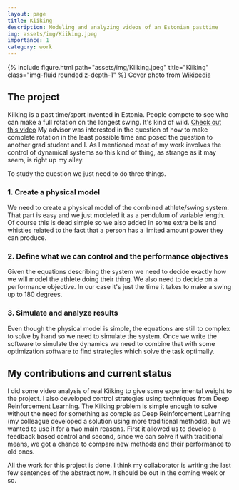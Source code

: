 ```yaml
---
layout: page
title: Kiiking
description: Modeling and analyzing videos of an Estonian pasttime
img: assets/img/Kiiking.jpeg
importance: 1
category: work
---
```



{% include figure.html path="assets/img/Kiiking.jpeg" title="Kiiking" class="img-fluid rounded z-depth-1" %}
Cover photo from [Wikipedia](https://en.wikipedia.org/wiki/Kiiking#/media/File:Kiiking_12.JPG)
## The project

Kiiking is a past time/sport invented in Estonia. People compete to see who can make a full rotation on the longest swing. It's 
kind of wild. [Check out this video](https://www.youtube.com/watch?v=TWbcsEDrmFE) My advisor was interested in the question 
of how to make complete rotation in the least possible time and posed the question to another grad student and I. As I mentioned 
most of my work involves the control of dynamical systems so this kind of thing, as strange as it may seem, is right up my alley.

To study the question we just need to do three things.

### 1. Create a physical model
We need to create a physical model of the combined athlete/swing system. That part is easy and we just modeled it as
a pendulum of variable length. Of course this is dead simple so we also added in some extra bells and whistles related
to the fact that a person has a limited amount power they can produce.

### 2. Define what we can control and the performance objectives
Given the equations describing the system we need to decide exactly how we will model the athlete doing their thing. We
also need to decide on a performance objective. In our case it's just the time it takes to make a swing up to 180 degrees.

### 3. Simulate and analyze results
Even though the physical model is simple, the equations are still to complex to solve by hand so we need to simulate the 
system. Once we write the software to simulate the dynamics we need to combine that with some optimization software to find
strategies which solve the task optimally. 

## My contributions and current status

I did some video analysis of real Kiiking to give some experimental weight to the project. I also developed control
strategies using techniques from Deep Reinforcement Learning. The Kiiking problem is simple enough to solve without
the need for something as comple as Deep Reinforcement Learning (my colleague developed a solution using more traditional
methods), but we wanted to use it for a two main reasons. First it allowed us to develop a feedback based control and
second, since we can solve it with traditional means, we got a chance to compare new methods and their performance to old
ones. 

All the work for this project is done. I think my collaborator is writing the last few sentences of the abstract now. 
It should be out in the coming week or so.